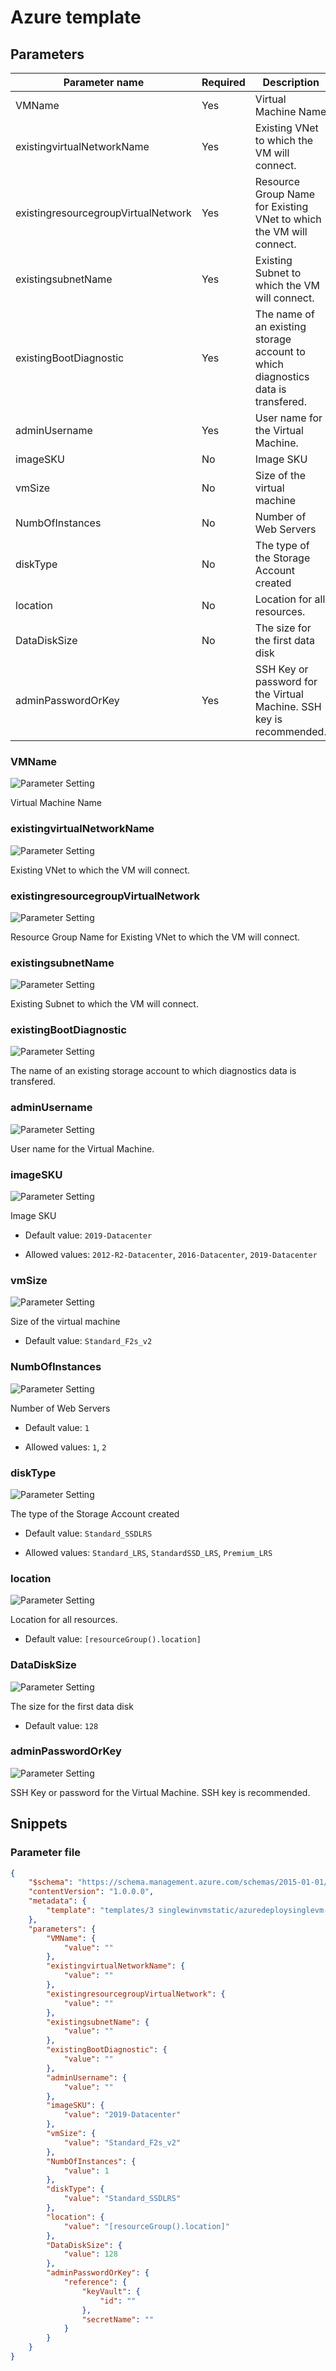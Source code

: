 # Azure template

## Parameters

Parameter name | Required | Description
-------------- | -------- | -----------
VMName         | Yes      | Virtual Machine Name
existingvirtualNetworkName | Yes      | Existing VNet to which the VM will connect.
existingresourcegroupVirtualNetwork | Yes      | Resource Group Name for Existing VNet to which the VM will connect.
existingsubnetName | Yes      | Existing Subnet to which the VM will connect.
existingBootDiagnostic | Yes      | The name of an existing storage account to which diagnostics data is transfered.
adminUsername  | Yes      | User name for the Virtual Machine.
imageSKU       | No       | Image SKU
vmSize         | No       | Size of the virtual machine
NumbOfInstances | No       | Number of Web Servers
diskType       | No       | The type of the Storage Account created
location       | No       | Location for all resources.
DataDiskSize   | No       | The size for the first data disk
adminPasswordOrKey | Yes      | SSH Key or password for the Virtual Machine. SSH key is recommended.

### VMName

![Parameter Setting](https://img.shields.io/badge/parameter-required-orange?style=flat-square)

Virtual Machine Name

### existingvirtualNetworkName

![Parameter Setting](https://img.shields.io/badge/parameter-required-orange?style=flat-square)

Existing VNet to which the VM will connect.

### existingresourcegroupVirtualNetwork

![Parameter Setting](https://img.shields.io/badge/parameter-required-orange?style=flat-square)

Resource Group Name for Existing VNet to which the VM will connect.

### existingsubnetName

![Parameter Setting](https://img.shields.io/badge/parameter-required-orange?style=flat-square)

Existing Subnet to which the VM will connect.

### existingBootDiagnostic

![Parameter Setting](https://img.shields.io/badge/parameter-required-orange?style=flat-square)

The name of an existing storage account to which diagnostics data is transfered.

### adminUsername

![Parameter Setting](https://img.shields.io/badge/parameter-required-orange?style=flat-square)

User name for the Virtual Machine.

### imageSKU

![Parameter Setting](https://img.shields.io/badge/parameter-optional-green?style=flat-square)

Image SKU

- Default value: `2019-Datacenter`

- Allowed values: `2012-R2-Datacenter`, `2016-Datacenter`, `2019-Datacenter`

### vmSize

![Parameter Setting](https://img.shields.io/badge/parameter-optional-green?style=flat-square)

Size of the virtual machine

- Default value: `Standard_F2s_v2`

### NumbOfInstances

![Parameter Setting](https://img.shields.io/badge/parameter-optional-green?style=flat-square)

Number of Web Servers

- Default value: `1`

- Allowed values: `1`, `2`

### diskType

![Parameter Setting](https://img.shields.io/badge/parameter-optional-green?style=flat-square)

The type of the Storage Account created

- Default value: `Standard_SSDLRS`

- Allowed values: `Standard_LRS`, `StandardSSD_LRS`, `Premium_LRS`

### location

![Parameter Setting](https://img.shields.io/badge/parameter-optional-green?style=flat-square)

Location for all resources.

- Default value: `[resourceGroup().location]`

### DataDiskSize

![Parameter Setting](https://img.shields.io/badge/parameter-optional-green?style=flat-square)

The size for the first data disk

- Default value: `128`

### adminPasswordOrKey

![Parameter Setting](https://img.shields.io/badge/parameter-required-orange?style=flat-square)

SSH Key or password for the Virtual Machine. SSH key is recommended.

## Snippets

### Parameter file

```json
{
    "$schema": "https://schema.management.azure.com/schemas/2015-01-01/deploymentParameters.json#",
    "contentVersion": "1.0.0.0",
    "metadata": {
        "template": "templates/3 singlewinvmstatic/azuredeploysinglevm-static.json"
    },
    "parameters": {
        "VMName": {
            "value": ""
        },
        "existingvirtualNetworkName": {
            "value": ""
        },
        "existingresourcegroupVirtualNetwork": {
            "value": ""
        },
        "existingsubnetName": {
            "value": ""
        },
        "existingBootDiagnostic": {
            "value": ""
        },
        "adminUsername": {
            "value": ""
        },
        "imageSKU": {
            "value": "2019-Datacenter"
        },
        "vmSize": {
            "value": "Standard_F2s_v2"
        },
        "NumbOfInstances": {
            "value": 1
        },
        "diskType": {
            "value": "Standard_SSDLRS"
        },
        "location": {
            "value": "[resourceGroup().location]"
        },
        "DataDiskSize": {
            "value": 128
        },
        "adminPasswordOrKey": {
            "reference": {
                "keyVault": {
                    "id": ""
                },
                "secretName": ""
            }
        }
    }
}
```
